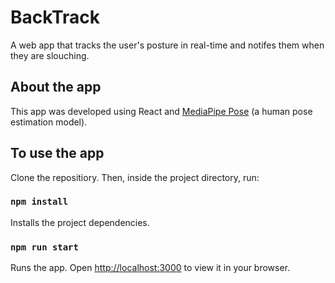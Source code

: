 # BackTrack

A web app that tracks the user's posture in real-time and notifes them when they are slouching.

## About the app

This app was developed using React and [MediaPipe Pose](https://google.github.io/mediapipe/solutions/pose) (a human pose estimation model). 

## To use the app

Clone the repositiory. Then, inside the project directory, run:

### `npm install`

Installs the project dependencies.

### `npm run start`

Runs the app. Open [http://localhost:3000](http://localhost:3000) to view it in your browser.